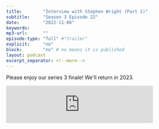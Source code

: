 ```yaml
---
title:        "Interview with Stephen Wright (Part 1)"
subtitle:     "Season 3 Episode 22"
date:         "2022-11-06"
keywords:
mp3-url:      ""
episode-type: "full" #"trailer"
explicit:     "no"
block:        "no" # no means it is published
layout: podcast
excerpt_separator: <!--more-->
---
```

Please enjoy our series 3 finale! We'll return in 2023. 

<iframe src="https://anchor.fm/somestutterluh/embed/episodes/Interview-with-Stephen-Wright-e1qi4cl" height="102px" width="400px" frameborder="0" scrolling="no"></iframe>
